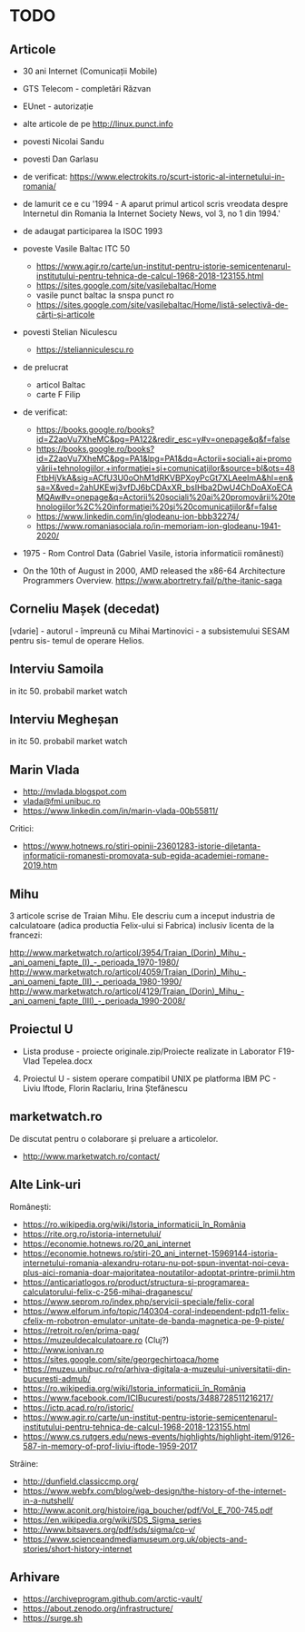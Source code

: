 # TODO

## Articole

- 30 ani Internet (Comunicații Mobile)
- GTS Telecom - completări Răzvan
- EUnet - autorizație
- alte articole de pe http://linux.punct.info
- povesti Nicolai Sandu
- povesti Dan Garlasu
- de verificat: https://www.electrokits.ro/scurt-istoric-al-internetului-in-romania/
- de lamurit ce e cu '1994 - A aparut primul articol scris vreodata despre Internetul din Romania la Internet Society News, vol 3, no 1 din 1994.'
- de adaugat participarea la ISOC 1993

- poveste Vasile Baltac ITC 50
  - https://www.agir.ro/carte/un-institut-pentru-istorie-semicentenarul-institutului-pentru-tehnica-de-calcul-1968-2018-123155.html
  - https://sites.google.com/site/vasilebaltac/Home
  - vasile punct baltac la snspa punct ro
  - https://sites.google.com/site/vasilebaltac/Home/listă-selectivă-de-cărți-și-articole

- povesti Stelian Niculescu
  - https://stelianniculescu.ro

- de prelucrat
  - articol Baltac
  - carte F Filip

- de verificat:
  - https://books.google.ro/books?id=Z2aoVu7XheMC&pg=PA122&redir_esc=y#v=onepage&q&f=false
  - https://books.google.ro/books?id=Z2aoVu7XheMC&pg=PA1&lpg=PA1&dq=Actorii+sociali+ai+promovării+tehnologiilor,+informaţiei+şi+comunicaţiilor&source=bl&ots=48FtbHjVkA&sig=ACfU3U0oOhM1dRKVBPXoyPcGt7XLAeeImA&hl=en&sa=X&ved=2ahUKEwj3vfDJ6bCDAxXR_bsIHba2DwU4ChDoAXoECAMQAw#v=onepage&q=Actorii%20sociali%20ai%20promovării%20tehnologiilor%2C%20informaţiei%20şi%20comunicaţiilor&f=false
  - https://www.linkedin.com/in/glodeanu-ion-bbb32274/
  - https://www.romaniasociala.ro/in-memoriam-ion-glodeanu-1941-2020/

- 1975 - Rom Control Data (Gabriel Vasile, istoria informaticii românesti)

- On the 10th of August in 2000, AMD released the x86-64 Architecture Programmers Overview.
  https://www.abortretry.fail/p/the-itanic-saga


## Corneliu Mașek (decedat)

[vdarie] - autorul - împreună cu Mihai Martinovici - a subsistemului SESAM pentru sis- temul de operare Helios.

## Interviu Samoila

in itc 50. probabil market watch

## Interviu Megheșan

in itc 50. probabil market watch

## Marin Vlada

- http://mvlada.blogspot.com
- vlada@fmi.unibuc.ro
- https://www.linkedin.com/in/marin-vlada-00b55811/

Critici:

- https://www.hotnews.ro/stiri-opinii-23601283-istorie-diletanta-informaticii-romanesti-promovata-sub-egida-academiei-romane-2019.htm

## Mihu

3 articole scrise de Traian Mihu. Ele descriu cum a inceput
industria de calculatoare (adica productia Felix-ului si Fabrica) inclusiv licenta de la francezi:

http://www.marketwatch.ro/articol/3954/Traian_(Dorin)_Mihu_-_ani_oameni_fapte_(I)_-_perioada_1970-1980/
http://www.marketwatch.ro/articol/4059/Traian_(Dorin)_Mihu_-_ani_oameni_fapte_(II)_-_perioada_1980-1990/
http://www.marketwatch.ro/articol/4129/Traian_(Dorin)_Mihu_-_ani_oameni_fapte_(III)_-_perioada_1990-2008/

## Proiectul U

- Lista produse - proiecte originale.zip/Proiecte  realizate in Laborator F19-Vlad Tepelea.docx

4.	Proiectul U - sistem operare compatibil UNIX pe platforma IBM PC - Liviu Iftode, Florin Raclariu, Irina Ștefănescu

## marketwatch.ro

De discutat pentru o colaborare și preluare a articolelor.

- http://www.marketwatch.ro/contact/

## Alte Link-uri

Românești:

- https://ro.wikipedia.org/wiki/Istoria_informaticii_în_România
- https://rite.org.ro/istoria-internetului/
- https://economie.hotnews.ro/20_ani_internet
- https://economie.hotnews.ro/stiri-20_ani_internet-15969144-istoria-internetului-romania-alexandru-rotaru-nu-pot-spun-inventat-noi-ceva-plus-aici-romania-doar-majoritatea-noutatilor-adoptat-printre-primii.htm
- https://anticariatlogos.ro/product/structura-si-programarea-calculatorului-felix-c-256-mihai-draganescu/
- https://www.seprom.ro/index.php/servicii-speciale/felix-coral
- https://www.elforum.info/topic/140304-coral-independent-pdp11-felix-cfelix-m-robotron-emulator-unitate-de-banda-magnetica-pe-9-piste/
- https://retroit.ro/en/prima-pag/
- https://muzeuldecalculatoare.ro (Cluj?)
- http://www.ionivan.ro
- https://sites.google.com/site/georgechirtoaca/home
- https://muzeu.unibuc.ro/ro/arhiva-digitala-a-muzeului-universitatii-din-bucuresti-admub/
- https://ro.wikipedia.org/wiki/Istoria_informaticii_în_România
- https://www.facebook.com/ICIBucuresti/posts/3488728511216217/
- https://ictp.acad.ro/ro/istoric/
- https://www.agir.ro/carte/un-institut-pentru-istorie-semicentenarul-institutului-pentru-tehnica-de-calcul-1968-2018-123155.html
- https://www.cs.rutgers.edu/news-events/highlights/highlight-item/9126-587-in-memory-of-prof-liviu-iftode-1959-2017

Străine:

- http://dunfield.classiccmp.org/
- https://www.webfx.com/blog/web-design/the-history-of-the-internet-in-a-nutshell/
- http://www.aconit.org/histoire/iga_boucher/pdf/Vol_E_700-745.pdf
- https://en.wikipedia.org/wiki/SDS_Sigma_series
- http://www.bitsavers.org/pdf/sds/sigma/cp-v/
- https://www.scienceandmediamuseum.org.uk/objects-and-stories/short-history-internet

## Arhivare

- https://archiveprogram.github.com/arctic-vault/
- https://about.zenodo.org/infrastructure/
- https://surge.sh
